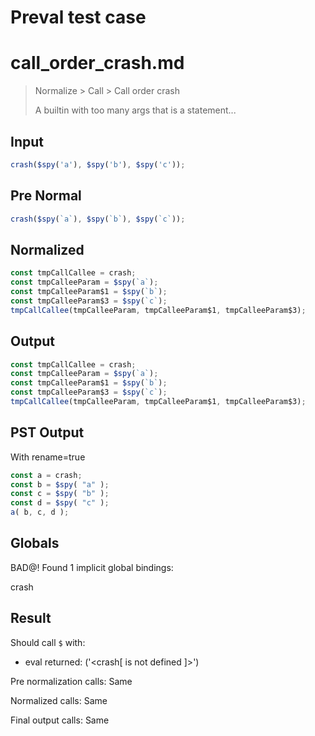 # Preval test case

# call_order_crash.md

> Normalize > Call > Call order crash
>
> A builtin with too many args that is a statement...

## Input

`````js filename=intro
crash($spy('a'), $spy('b'), $spy('c'));
`````

## Pre Normal


`````js filename=intro
crash($spy(`a`), $spy(`b`), $spy(`c`));
`````

## Normalized


`````js filename=intro
const tmpCallCallee = crash;
const tmpCalleeParam = $spy(`a`);
const tmpCalleeParam$1 = $spy(`b`);
const tmpCalleeParam$3 = $spy(`c`);
tmpCallCallee(tmpCalleeParam, tmpCalleeParam$1, tmpCalleeParam$3);
`````

## Output


`````js filename=intro
const tmpCallCallee = crash;
const tmpCalleeParam = $spy(`a`);
const tmpCalleeParam$1 = $spy(`b`);
const tmpCalleeParam$3 = $spy(`c`);
tmpCallCallee(tmpCalleeParam, tmpCalleeParam$1, tmpCalleeParam$3);
`````

## PST Output

With rename=true

`````js filename=intro
const a = crash;
const b = $spy( "a" );
const c = $spy( "b" );
const d = $spy( "c" );
a( b, c, d );
`````

## Globals

BAD@! Found 1 implicit global bindings:

crash

## Result

Should call `$` with:
 - eval returned: ('<crash[ <ref> is not defined ]>')

Pre normalization calls: Same

Normalized calls: Same

Final output calls: Same
